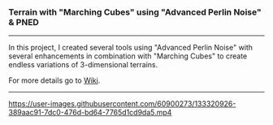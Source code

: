 ### Terrain with "Marching Cubes" using "Advanced Perlin Noise" & PNED
***
In this project, I created several tools using "Advanced Perlin Noise" with several enhancements in combination
with "Marching Cubes" to create endless variations of 3-dimensional terrains. </br>

For more details go to [Wiki](https://github.com/MauriceJohannssen/MarchingCubes/wiki).
***

https://user-images.githubusercontent.com/60900273/133320926-389aac91-7dc0-476d-bd64-7765d1cd9da5.mp4
